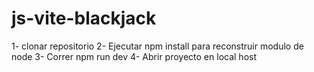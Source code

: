 # js-vite-blackjack

1- clonar repositorio
2- Ejecutar npm install para reconstruir modulo de node
3- Correr npm run dev
4- Abrir proyecto en local host